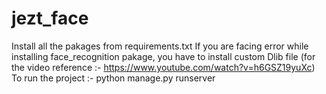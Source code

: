 # jezt_face
Install all the pakages from requirements.txt
If you are facing error while installing face_recognition pakage, you have to install custom Dlib file (for the video reference :- https://www.youtube.com/watch?v=h6GSZ19yuXc)
To run the project :- python manage.py runserver
